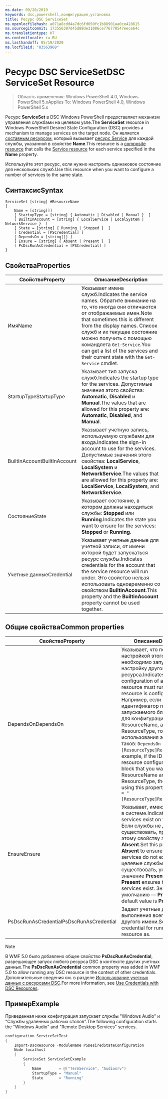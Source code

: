 ```yaml
---
ms.date: 09/20/2019
keywords: dsc,powershell,конфигурация,установка
title: Ресурс DSC ServiceSet
ms.openlocfilehash: a071a8cdd4a7dc6fd050fc1b88901aa0ce428615
ms.sourcegitcommit: 173556307d45d88de31086ce776770547eece64c
ms.translationtype: HT
ms.contentlocale: ru-RU
ms.lasthandoff: 05/19/2020
ms.locfileid: "83563968"
---
```

# <a name="dsc-serviceset-resource"></a><span data-ttu-id="ef04b-103">Ресурс DSC ServiceSet</span><span class="sxs-lookup"><span data-stu-id="ef04b-103">DSC ServiceSet Resource</span></span>

> <span data-ttu-id="ef04b-104">Область применения: Windows PowerShell 4.0, Windows PowerShell 5.x</span><span class="sxs-lookup"><span data-stu-id="ef04b-104">Applies To: Windows PowerShell 4.0, Windows PowerShell 5.x</span></span>

<span data-ttu-id="ef04b-105">Ресурс **ServiceSet** в DSC Windows PowerShell предоставляет механизм управления службами на целевом узле.</span><span class="sxs-lookup"><span data-stu-id="ef04b-105">The **ServiceSet** resource in Windows PowerShell Desired State Configuration (DSC) provides a mechanism to manage services on the target node.</span></span> <span data-ttu-id="ef04b-106">Он является [составным ресурсом](../../../resources/authoringResourceComposite.md), который вызывает [ресурс Service](serviceResource.md) для каждой службы, указанной в свойстве **Name**.</span><span class="sxs-lookup"><span data-stu-id="ef04b-106">This resource is a [composite resource](../../../resources/authoringResourceComposite.md) that calls the [Service resource](serviceResource.md) for each service specified in the **Name** property.</span></span>

<span data-ttu-id="ef04b-107">Используйте этот ресурс, если нужно настроить одинаковое состояние для нескольких служб.</span><span class="sxs-lookup"><span data-stu-id="ef04b-107">Use this resource when you want to configure a number of services to the same state.</span></span>

## <a name="syntax"></a><span data-ttu-id="ef04b-108">Синтаксис</span><span class="sxs-lookup"><span data-stu-id="ef04b-108">Syntax</span></span>

```Syntax
ServiceSet [string] #ResourceName
{
    Name = [string[]]
    [ StartupType = [string] { Automatic | Disabled | Manual }  ]
    [ BuiltInAccount = [string] { LocalService | LocalSystem | NetworkService }  ]
    [ State = [string] { Running | Stopped }  ]
    [ Credential = [PSCredential] ]
    [ DependsOn = [string[]] ]
    [ Ensure = [string] { Absent | Present }  ]
    [ PsDscRunAsCredential = [PSCredential] ]
}
```

## <a name="properties"></a><span data-ttu-id="ef04b-109">Свойства</span><span class="sxs-lookup"><span data-stu-id="ef04b-109">Properties</span></span>

|<span data-ttu-id="ef04b-110">Свойство</span><span class="sxs-lookup"><span data-stu-id="ef04b-110">Property</span></span> |<span data-ttu-id="ef04b-111">Описание</span><span class="sxs-lookup"><span data-stu-id="ef04b-111">Description</span></span> |
|---|---|
|<span data-ttu-id="ef04b-112">Имя</span><span class="sxs-lookup"><span data-stu-id="ef04b-112">Name</span></span> |<span data-ttu-id="ef04b-113">Указывает имена служб.</span><span class="sxs-lookup"><span data-stu-id="ef04b-113">Indicates the service names.</span></span> <span data-ttu-id="ef04b-114">Обратите внимание на то, что иногда они отличаются от отображаемых имен.</span><span class="sxs-lookup"><span data-stu-id="ef04b-114">Note that sometimes this is different from the display names.</span></span> <span data-ttu-id="ef04b-115">Список служб и их текущее состояние можно получить с помощью командлета `Get-Service`.</span><span class="sxs-lookup"><span data-stu-id="ef04b-115">You can get a list of the services and their current state with the `Get-Service` cmdlet.</span></span> |
|<span data-ttu-id="ef04b-116">StartupType</span><span class="sxs-lookup"><span data-stu-id="ef04b-116">StartupType</span></span> |<span data-ttu-id="ef04b-117">Указывает тип запуска служб.</span><span class="sxs-lookup"><span data-stu-id="ef04b-117">Indicates the startup type for the services.</span></span> <span data-ttu-id="ef04b-118">Допустимые значения этого свойства: **Automatic**, **Disabled** и **Manual**.</span><span class="sxs-lookup"><span data-stu-id="ef04b-118">The values that are allowed for this property are: **Automatic**, **Disabled**, and **Manual**.</span></span> |
|<span data-ttu-id="ef04b-119">BuiltInAccount</span><span class="sxs-lookup"><span data-stu-id="ef04b-119">BuiltInAccount</span></span> |<span data-ttu-id="ef04b-120">Указывает учетную запись, используемую службами для входа.</span><span class="sxs-lookup"><span data-stu-id="ef04b-120">Indicates the sign-in account to use for the services.</span></span> <span data-ttu-id="ef04b-121">Допустимые значения этого свойства: **LocalService**, **LocalSystem** и **NetworkService**.</span><span class="sxs-lookup"><span data-stu-id="ef04b-121">The values that are allowed for this property are: **LocalService**, **LocalSystem**, and **NetworkService**.</span></span> |
|<span data-ttu-id="ef04b-122">Состояние</span><span class="sxs-lookup"><span data-stu-id="ef04b-122">State</span></span> |<span data-ttu-id="ef04b-123">Указывает состояние, в котором должны находиться службы: **Stopped** или **Running**.</span><span class="sxs-lookup"><span data-stu-id="ef04b-123">Indicates the state you want to ensure for the services: **Stopped** or **Running**.</span></span> |
|<span data-ttu-id="ef04b-124">Учетные данные</span><span class="sxs-lookup"><span data-stu-id="ef04b-124">Credential</span></span> |<span data-ttu-id="ef04b-125">Указывает учетные данные для учетной записи, от имени которой будет запускаться ресурс службы.</span><span class="sxs-lookup"><span data-stu-id="ef04b-125">Indicates credentials for the account that the service resource will run under.</span></span> <span data-ttu-id="ef04b-126">Это свойство нельзя использовать одновременно со свойством **BuiltinAccount**.</span><span class="sxs-lookup"><span data-stu-id="ef04b-126">This property and the **BuiltinAccount** property cannot be used together.</span></span> |

## <a name="common-properties"></a><span data-ttu-id="ef04b-127">Общие свойства</span><span class="sxs-lookup"><span data-stu-id="ef04b-127">Common properties</span></span>

|<span data-ttu-id="ef04b-128">Свойство</span><span class="sxs-lookup"><span data-stu-id="ef04b-128">Property</span></span> |<span data-ttu-id="ef04b-129">Описание</span><span class="sxs-lookup"><span data-stu-id="ef04b-129">Description</span></span> |
|---|---|
|<span data-ttu-id="ef04b-130">DependsOn</span><span class="sxs-lookup"><span data-stu-id="ef04b-130">DependsOn</span></span> |<span data-ttu-id="ef04b-131">Указывает, что перед настройкой этого ресурса необходимо запустить настройку другого ресурса.</span><span class="sxs-lookup"><span data-stu-id="ef04b-131">Indicates that the configuration of another resource must run before this resource is configured.</span></span> <span data-ttu-id="ef04b-132">Например, если идентификатор первого запускаемого блока сценария для конфигурации ресурса — ResourceName, а его тип — ResourceType, то синтаксис использования этого свойства таков: `DependsOn = "[ResourceType]ResourceName"`.</span><span class="sxs-lookup"><span data-stu-id="ef04b-132">For example, if the ID of the resource configuration script block that you want to run first is ResourceName and its type is ResourceType, the syntax for using this property is `DependsOn = "[ResourceType]ResourceName"`.</span></span> |
|<span data-ttu-id="ef04b-133">Ensure</span><span class="sxs-lookup"><span data-stu-id="ef04b-133">Ensure</span></span> |<span data-ttu-id="ef04b-134">Указывает, имеются ли службы в системе.</span><span class="sxs-lookup"><span data-stu-id="ef04b-134">Indicates whether the services exist on the system.</span></span> <span data-ttu-id="ef04b-135">Если службы не должны существовать, присвойте этому свойству значение **Absent**.</span><span class="sxs-lookup"><span data-stu-id="ef04b-135">Set this property to **Absent** to ensure that the services do not exist.</span></span> <span data-ttu-id="ef04b-136">Если целевые службы должны существовать, укажите значение **Present**.</span><span class="sxs-lookup"><span data-stu-id="ef04b-136">Setting it to **Present** ensures that target services exist.</span></span> <span data-ttu-id="ef04b-137">Значение по умолчанию — **Present**.</span><span class="sxs-lookup"><span data-stu-id="ef04b-137">The default value is **Present**.</span></span> |
|<span data-ttu-id="ef04b-138">PsDscRunAsCredential</span><span class="sxs-lookup"><span data-stu-id="ef04b-138">PsDscRunAsCredential</span></span> |<span data-ttu-id="ef04b-139">Задает учетные данные для выполнения всего ресурса от другого имени.</span><span class="sxs-lookup"><span data-stu-id="ef04b-139">Sets the credential for running the entire resource as.</span></span> |

> [!NOTE]
> <span data-ttu-id="ef04b-140">В WMF 5.0 было добавлено общее свойство **PsDscRunAsCredential**, разрешающее запуск любого ресурса DSC в контексте других учетных данных.</span><span class="sxs-lookup"><span data-stu-id="ef04b-140">The **PsDscRunAsCredential** common property was added in WMF 5.0 to allow running any DSC resource in the context of other credentials.</span></span> <span data-ttu-id="ef04b-141">Дополнительные сведения см. в разделе [Использование учетных данных с ресурсами DSC](../../../configurations/runasuser.md).</span><span class="sxs-lookup"><span data-stu-id="ef04b-141">For more information, see [Use Credentials with DSC Resources](../../../configurations/runasuser.md).</span></span>

## <a name="example"></a><span data-ttu-id="ef04b-142">Пример</span><span class="sxs-lookup"><span data-stu-id="ef04b-142">Example</span></span>

<span data-ttu-id="ef04b-143">Приведенная ниже конфигурация запускает службы "Windows Audio" и "Службы удаленных рабочих столов".</span><span class="sxs-lookup"><span data-stu-id="ef04b-143">The following configuration starts the "Windows Audio" and "Remote Desktop Services" services.</span></span>

```powershell
configuration ServiceSetTest
{
    Import-DscResource -ModuleName PSDesiredStateConfiguration
    Node localhost
    {
        ServiceSet ServiceSetExample
        {
            Name        = @("TermService", "Audiosrv")
            StartupType = "Manual"
            State       = "Running"
        }
    }
}
```
